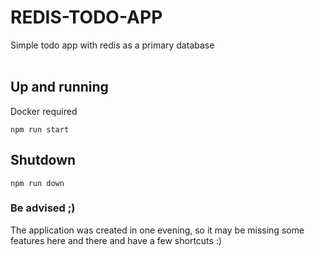 # REDIS-TODO-APP

Simple todo app with redis as a primary database </br></br>

## Up and running

Docker required

```
npm run start
```

## Shutdown

```
npm run down
```

### Be advised ;)
The application was created in one evening, so it may be missing some features here and there and have a few shortcuts :)